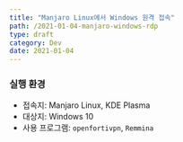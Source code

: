```yaml
---
title: "Manjaro Linux에서 Windows 원격 접속"
path: /2021-01-04-manjaro-windows-rdp
type: draft
category: Dev
date: 2021-01-04
---
```


### 실행 환경
- 접속지: Manjaro Linux, KDE Plasma
- 대상지: Windows 10
- 사용 프로그램: `openfortivpn`, `Remmina`